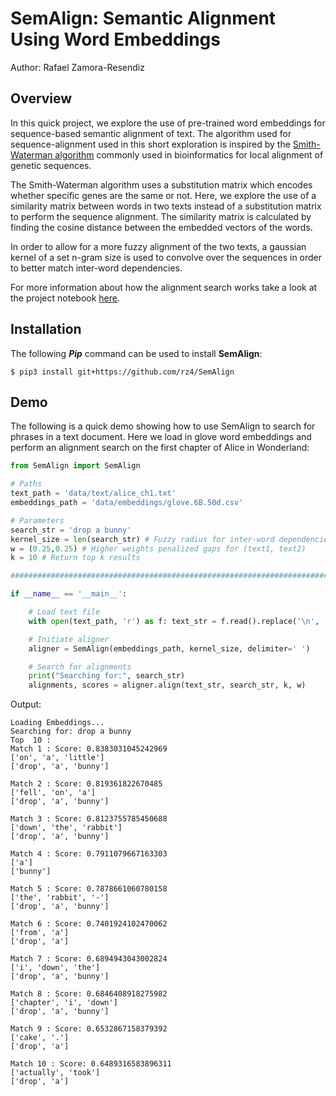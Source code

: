 # SemAlign: Semantic Alignment Using Word Embeddings
Author: Rafael Zamora-Resendiz

## Overview
In this quick project, we explore the use of pre-trained word embeddings for
sequence-based semantic alignment of text. The algorithm used for sequence-alignment
used in this short exploration is inspired by the
[Smith-Waterman algorithm](https://en.wikipedia.org/wiki/Smith–Waterman_algorithm)
commonly used in bioinformatics for local alignment of genetic sequences.

The Smith-Waterman algorithm uses a substitution matrix which encodes whether
specific genes are the same or not. Here, we explore the use of a similarity
matrix between words in two texts instead of a substitution matrix to perform the sequence alignment.
The similarity matrix is calculated by finding the cosine distance between the embedded vectors of the words.

In order to allow for a more fuzzy alignment of the two texts, a gaussian
kernel of a set n-gram size is used to convolve over the sequences in order
to better match inter-word dependencies.

For more information about how the alignment search works take a look at
the project notebook [here]().

## Installation
The following ***Pip*** command can be used to install **SemAlign**:

```
$ pip3 install git+https://github.com/rz4/SemAlign
```

## Demo
The following is a quick demo showing how to use SemAlign to search for
phrases in a text document. Here we load in glove word embeddings and perform
an alignment search on the first chapter of Alice in Wonderland:

```python
from SemAlign import SemAlign

# Paths
text_path = 'data/text/alice_ch1.txt'
embeddings_path = 'data/embeddings/glove.6B.50d.csv'

# Parameters
search_str = 'drop a bunny'
kernel_size = len(search_str) # Fuzzy radius for inter-word dependencies
w = (0.25,0.25) # Higher weights penalized gaps for (text1, text2)
k = 10 # Return top k results

################################################################################

if __name__ == '__main__':

    # Load text file
    with open(text_path, 'r') as f: text_str = f.read().replace('\n', '')

    # Initiate aligner
    aligner = SemAlign(embeddings_path, kernel_size, delimiter=' ')

    # Search for alignments
    print("Searching for:", search_str)
    alignments, scores = aligner.align(text_str, search_str, k, w)

```

Output:
```
Loading Embeddings...
Searching for: drop a bunny
Top  10 :
Match 1 : Score: 0.8383031045242969
['on', 'a', 'little']
['drop', 'a', 'bunny']

Match 2 : Score: 0.819361822670485
['fell', 'on', 'a']
['drop', 'a', 'bunny']

Match 3 : Score: 0.8123755785450688
['down', 'the', 'rabbit']
['drop', 'a', 'bunny']

Match 4 : Score: 0.7911079667163303
['a']
['bunny']

Match 5 : Score: 0.7878661060780158
['the', 'rabbit', '-']
['drop', 'a', 'bunny']

Match 6 : Score: 0.7401924102470062
['from', 'a']
['drop', 'a']

Match 7 : Score: 0.6894943043002824
['i', 'down', 'the']
['drop', 'a', 'bunny']

Match 8 : Score: 0.6846408918275982
['chapter', 'i', 'down']
['drop', 'a', 'bunny']

Match 9 : Score: 0.6532867158379392
['cake', '.']
['drop', 'a']

Match 10 : Score: 0.6489316583896311
['actually', 'took']
['drop', 'a']

```

